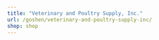 ```yaml
---
title: "Veterinary and Poultry Supply, Inc."
url: /goshen/veterinary-and-poultry-supply-inc/
shop: shop
---
```


